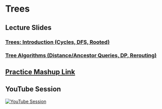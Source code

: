 # Trees
## Lecture Slides
### [Trees: Introduction (Cycles, DFS, Rooted)](https://ancc-iitd.github.io/competitive-programming-resources/SoCP21/Lec8_Trees/Trees_Introduction_Soumil.pdf)
### [Tree Algorithms (Distance/Ancestor Queries, DP, Rerouting)](https://ancc-iitd.github.io/competitive-programming-resources/SoCP21/Lec8_Trees/Tree_Algorithms_Rishabh.pdf)

## [Practice Mashup Link](https://vjudge.net/contest/472234)

## YouTube Session
[![YouTube Session](https://img.youtube.com/vi/0cTarTOf-eo/0.jpg)](https://www.youtube.com/watch?v=0cTarTOf-eo)